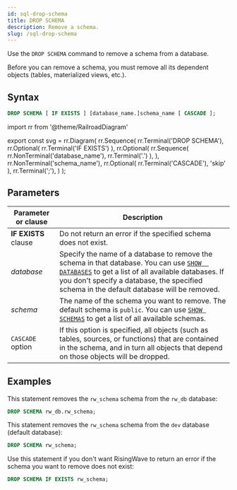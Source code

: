 ```yaml
---
id: sql-drop-schema
title: DROP SCHEMA
description: Remove a schema.
slug: /sql-drop-schema
---
```


Use the `DROP SCHEMA` command to remove a schema from a database.

Before you can remove a schema, you must remove all its dependent objects (tables, materialized views, etc.).

## Syntax

```sql
DROP SCHEMA [ IF EXISTS ] [database_name.]schema_name [ CASCADE ];
```

import rr from '@theme/RailroadDiagram'

export const svg = rr.Diagram(
    rr.Sequence(
        rr.Terminal('DROP SCHEMA'),
        rr.Optional(
            rr.Terminal('IF EXISTS')
        ),
        rr.Optional(
            rr.Sequence(
                rr.NonTerminal('database_name'),
                rr.Terminal('.')
            ),
        ),
        rr.NonTerminal('schema_name'),
        rr.Optional(
            rr.Terminal('CASCADE'), 'skip'
        ),
        rr.Terminal(';'),
    )
);

<drawer SVG={svg} />

## Parameters

|Parameter or clause                 | Description           |
|---------------------------|-----------------------|
|**IF EXISTS** clause       |Do not return an error if the specified schema does not exist.|
|*database*                 |Specify the name of a database to remove the schema in that database. You can use [`SHOW  DATABASES`](sql-show-databases.md) to get a list of all available databases. If you don't specify a database, the specified schema in the default database will be removed.|
|*schema*                   |The name of the schema you want to remove. The default schema is `public`. You can use [`SHOW SCHEMAS`](sql-show-schemas.md) to get a list of all available schemas.|
|`CASCADE` option| If this option is specified, all objects (such as tables, sources, or functions) that are contained in the schema, and in turn all objects that depend on those objects will be dropped.|

## Examples

This statement removes the `rw_schema` schema from the `rw_db` database:

```sql
DROP SCHEMA rw_db.rw_schema;
```

This statement removes the `rw_schema` schema from the `dev` database (default database):

```sql
DROP SCHEMA rw_schema;
```

Use this statement if you don't want RisingWave to return an error if the schema you want to remove does not exist:

```sql
DROP SCHEMA IF EXISTS rw_schema;
```
